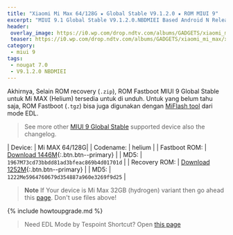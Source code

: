 ```yaml
---
title: "Xiaomi Mi Max 64/128G ★ Global Stable V9.1.2.0 ★ ROM MIUI 9"
excerpt: "MIUI 9.1 Global Stable V9.1.2.0.NBDMIEI Based Android N Released for Xiaomi Mi Max (helium)! You can now download here"
header:
 overlay_image: https://i0.wp.com/drop.ndtv.com/albums/GADGETS/xiaomi_mi_max/xiaomi_mi_max_port_ndtv.jpg?resize=800,400
 teaser: https://i0.wp.com/drop.ndtv.com/albums/GADGETS/xiaomi_mi_max/xiaomi_mi_max_port_ndtv.jpg?resize=300,150
category:
 - miui 9
tags:
 - nougat 7.0
 - V9.1.2.0 NBDMIEI
---
```


Akhirnya, Selain ROM recovery (`.zip`), ROM Fastboot MIUI 9 Global Stable untuk Mi MAX (Helium) tersedia untuk di unduh. Untuk yang belum tahu saja, ROM Fastboot (`.tgz`) bisa juga digunakan dengan [MiFlash tool](https://miflashtool.knoacc.org/) dari mode EDL.

> See more other [MIUI 9 Global Stable](https://mi.knoacc.org/update-rom-miui-9-global-stable-full-changelog) supported device also the changelog.

| Device: | Mi MAX 64/128G|
| Codename: | helium |
| Fastboot ROM: | [Download 1446M](/bigota?type=helium_global_images&ver=V9.1.2.0.NBDMIEI&size=1446M&name=20171109.0000.00_7.0_global_15ada3b08b.tgz){:.btn.btn--primary} |
| MD5: | `1967M73cd73bbdd81ad3bfeac869b4d01701d` |
| Recovery ROM: | [Download 1252M](/bigota?type=miui_MIMAX652Global&ver=V9.1.2.0.NBDMIEI&size=1252M&name=3be468b46d_7.0.zip){:.btn.btn--primary} |
| MD5: | `1222Me5964760679d354887a960e3269f9d25` |

> **Note** If Your device is Mi Max 32GB (hydrogen) variant then go ahead this [page](/global-stable-miui-9-mi-max-hydrogen-fastboot-recovery). Don't use files above!

{% include howtoupgrade.md %}

> Need EDL Mode by Tespoint Shortcut? Open [this page](/testpoint)
